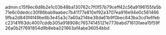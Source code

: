 admin:c15f9ec6d8b2e1c03b48ba130762c7f0f57b79ceff42c56a9196155fa5b71e6c0dedcc30f86bab9aabec7b41177e810ef92a3707ea916e94e0c5614669fba2d840f4f49be8b3e45a3c7a60a214be38da61b9f0bec843ba3cd1e6febc23141f63dc4007cddb305a918908c76574145121e773babd71613faea15f59f26a0b2f7691854d9b8eba021663af4abe36054bbd

